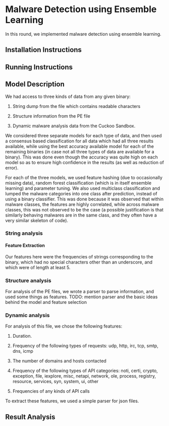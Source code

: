 # Malware Detection using Ensemble Learning

In this round, we implemented malware detection using ensemble learning.

## Installation Instructions

## Running Instructions

## Model Description

We had access to three kinds of data from any given binary: 

1. String dump from the file which contains readable characters

2. Structure information from the PE file

3. Dynamic malware analysis data from the Cuckoo Sandbox.

We considered three separate models for each type of data, and then used a consensus based classification for all data which had all three results available, while using the best accuracy available model for each of the remaining binaries (in case not all three types of data are available for a binary). This was done even though the accuracy was quite high on each model so as to ensure high confidence in the results (as well as reduction of error). 

For each of the three models, we used feature hashing (due to occasionally missing data), random forest classification (which is in itself ensemble learning) and parameter tuning.
We also used multiclass classification and lumped the malware categories into one class after prediction, instead of using a binary classifier. This was done because it was observed that within malware classes, the features are highly correlated, while across malware classes, this was not observed to be the case (a possible justification is that similarly behaving malwares are in the same class, and they often have a very similar skeleton of code).

### String analysis

#### Feature Extraction

Our features here were the frequencies of strings corresponding to the binary, which had no special characters other than an underscore, and which were of length at least 5.

### Structure analysis

For analysis of the PE files, we wrote a parser to parse information, and used some things as features.
TODO:
mention parser and the basic ideas behind the model and feature selection

### Dynamic analysis

For analysis of this file, we chose the following features:

1. Duration.

2. Frequency of the following types of requests: udp, http, irc, tcp, smtp, dns, icmp

3. The number of domains and hosts contacted

4. Frequency of the following types of API categories: noti, certi, crypto, exception, file, iexplore, misc, netapi, network, ole, process, registry, resource, services, syn, system, ui, other

5. Frequencies of any kinds of API calls

To extract these features, we used a simple parser for json files.

## Result Analysis
